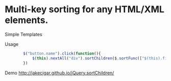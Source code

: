 Multi-key sorting for any HTML/XML elements.
============================================

Simple Templates

Usage
```JavaScript
        $("button.name").click(function(){
            $(this).nextAll("div").sortChildren($.sortFunc(["$(this).find('.name').text()"]))
        })
```
Demo
http://jakecigar.github.io/jQuery.sortChildren/